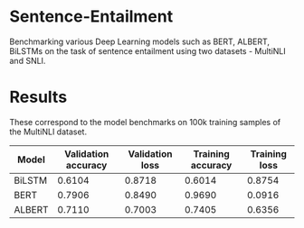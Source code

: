 # Sentence-Entailment
Benchmarking various Deep Learning models such as BERT, ALBERT, BiLSTMs on the task of sentence entailment using two datasets - MultiNLI and SNLI.

# Results
These correspond to the model benchmarks on 100k training samples of the MultiNLI dataset.

| Model        | Validation accuracy | Validation loss | Training accuracy | Training loss |
| -------------| ------------------- | -------------   | ----------------- | ------------- |
| BiLSTM       | 0.6104              | 0.8718          | 0.6014            | 0.8754        |
| BERT         | 0.7906              | 0.8490          | 0.9690            | 0.0916        |
| ALBERT       | 0.7110              | 0.7003          | 0.7405            | 0.6356        |
